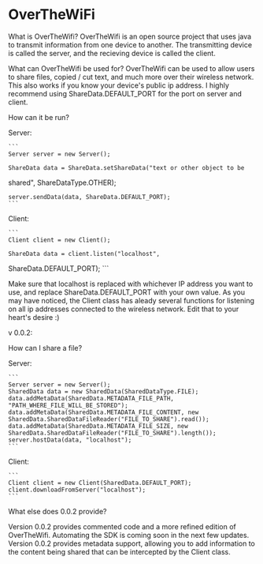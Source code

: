 # OverTheWiFi

What is OverTheWifi?
OverTheWifi is an open source project that uses java to transmit 
information from one device to another. The transmitting device is called 
the server, and the recieving device is called the client.

What can OverTheWifi be used for?
OverTheWifi can be used to allow users to share files, copied / cut text, 
and much more over their wireless network. This also works if you know your 
device's public ip address. I highly recommend using ShareData.DEFAULT_PORT 
for the port on server and client.

How can it be run?

Server:

	```
	Server server = new Server();
	
	ShareData data = ShareData.setShareData("text or other object to be 
shared", ShareDataType.OTHER);
	
	server.sendData(data, ShareData.DEFAULT_PORT);
	```


Client:

	```
	Client client = new Client();
	
	ShareData data = client.listen("localhost", 
ShareData.DEFAULT_PORT);
	```

Make sure that localhost is replaced with whichever IP address you want to 
use, and replace ShareData.DEFAULT_PORT with your own value. As you may 
have noticed, the Client class has aleady several functions 
for listening on all ip addresses connected to the wireless network. Edit 
that to your heart's desire :)


v 0.0.2:

How can I share a file?

Server:

	```
	Server server = new Server();
	SharedData data = new SharedData(SharedDataType.FILE);
	data.addMetaData(SharedData.METADATA_FILE_PATH, "PATH_WHERE_FILE_WILL_BE_STORED");
	data.addMetaData(SharedData.METADATA_FILE_CONTENT, new SharedData.SharedDataFileReader("FILE_TO_SHARE").read());
	data.addMetaData(SharedData.METADATA_FILE_SIZE, new SharedData.SharedDataFileReader("FILE_TO_SHARE").length());
	server.hostData(data, "localhost");
	```

Client:

	```
	Client client = new Client(SharedData.DEFAULT_PORT);
	client.downloadFromServer("localhost");
	```
What else does 0.0.2 provide?

  Version 0.0.2 provides commented code and a more refined edition of 
OverTheWifi. Automating the SDK is coming soon in the next few updates. 
Version 0.0.2 provides metadata support, allowing you to add information to 
the content being shared that can be intercepted by the Client class.
